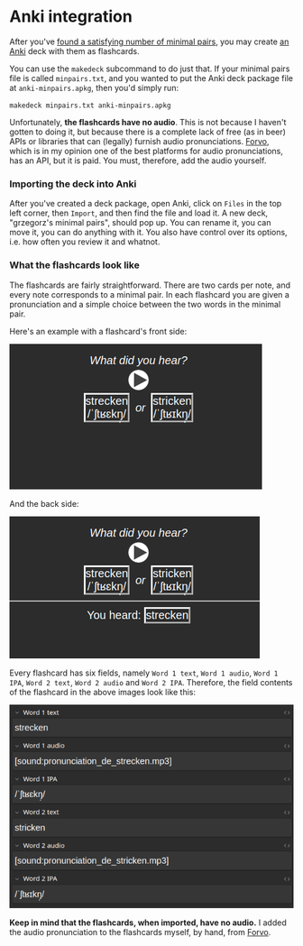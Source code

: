 # Anki integration

After you've [found a satisfying number of minimal pairs](./minimal-pairs.md),
you may create [an Anki](https//apps.ankiweb.net) deck with them as flashcards.

You can use the `makedeck` subcommand to do just that. If your minimal pairs
file is called `minpairs.txt`, and you wanted to put the Anki deck package file
at `anki-minpairs.apkg`, then you'd simply run:

```
makedeck minpairs.txt anki-minpairs.apkg
```

Unfortunately, **the flashcards have no audio**. This is not because I haven't
gotten to doing it, but because there is a complete lack of free (as in beer)
APIs or libraries that can (legally) furnish audio pronunciations.
[Forvo](https://forvo.com), which is in my opinion one of the best platforms for
audio pronunciations, has an API, but it is paid. You must, therefore, add the
audio yourself.

### Importing the deck into Anki

After you've created a deck package, open Anki, click on `Files` in the top left
corner, then `Import`, and then find the file and load it. A new deck,
"grzegorz's minimal pairs", should pop up. You can rename it, you can move it,
you can do anything with it. You also have control over its options, i.e. how
often you review it and whatnot.

### What the flashcards look like

The flashcards are fairly straightforward. There are two cards per note, and
every note corresponds to a minimal pair. In each flashcard you are given a
pronunciation and a simple choice between the two words in the minimal pair.

Here's an example with a flashcard's front side:

![](anki-minimal-pair-front.png)

And the back side:

![](anki-minimal-pair-back.png)

Every flashcard has six fields, namely `Word 1 text`, `Word 1 audio`, `Word 1
IPA`, `Word 2 text`, `Word 2 audio` and `Word 2 IPA`. Therefore, the field
contents of the flashcard in the above images look like this:

![](anki-minimal-pair-fields.png)

**Keep in mind that the flashcards, when imported, have no audio.** I added the
audio pronunciation to the flashcards myself, by hand, from
[Forvo](https://forvo.com).
